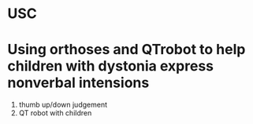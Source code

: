 # USC
Using orthoses and QTrobot to help children with dystonia express nonverbal intensions
===



1. thumb up/down judgement
2. QT robot with children
